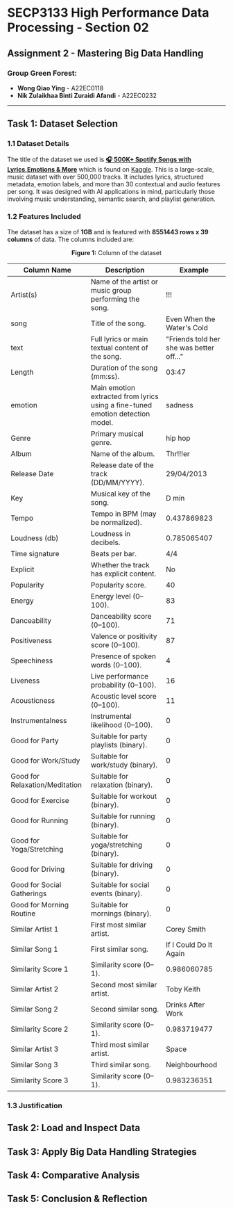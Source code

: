 <h1>SECP3133 High Performance Data Processing - Section 02</h1>

<h2>Assignment 2 - Mastering Big Data Handling</h2>

<h3>Group Green Forest:</h3>
<ul>
<li><strong>Wong Qiao Ying</strong> - A22EC0118</li>
<li><strong>Nik Zulaikhaa Binti Zuraidi Afandi</strong> - A22EC0232</li>
</ul>

<hr>

<h2>Task 1: Dataset Selection</h2>

### 1.1 Dataset Details
The title of the dataset we used is [**🎧 500K+ Spotify Songs with Lyrics,Emotions & More**](https://www.kaggle.com/datasets/devdope/900k-spotify) which is found on [Kaggle](https://www.kaggle.com/). This is a large-scale, music dataset with over 500,000 tracks. It includes lyrics, structured metadata, emotion labels, and more than 30 contextual and audio features per song. It was designed with AI applications in mind, particularly those involving music understanding, semantic search, and playlist generation.

### 1.2 Features Included
The dataset has a size of **1GB** and is featured with **8551443 rows x 39 columns** of data.
The columns included are:

<div align="center">
  <p><strong>Figure 1:</strong> Column of the dataset</p>

| Column Name                         | Description                                                              | Example                                |
|------------------------------------|---------------------------------------------------------------------------|----------------------------------------|
| Artist(s)                          | Name of the artist or music group performing the song.                   | !!!                                    |
| song                               | Title of the song.                                                       | Even When the Water's Cold             |
| text                               | Full lyrics or main textual content of the song.                         | "Friends told her she was better off…" |
| Length                             | Duration of the song (mm:ss).                                            | 03:47                                   |
| emotion                            | Main emotion extracted from lyrics using a fine-tuned emotion detection model. | sadness                             |
| Genre                              | Primary musical genre.                                                  | hip hop                                |
| Album                              | Name of the album.                                                      | Thr!!!er                                |
| Release Date                       | Release date of the track (DD/MM/YYYY).                                 | 29/04/2013                              |
| Key                                | Musical key of the song.                                                | D min                                   |
| Tempo                              | Tempo in BPM (may be normalized).                                       | 0.437869823                             |
| Loudness (db)                      | Loudness in decibels.                                                   | 0.785065407                             |
| Time signature                     | Beats per bar.                                                          | 4/4                                     |
| Explicit                           | Whether the track has explicit content.                                 | No                                      |
| Popularity                         | Popularity score.                                                       | 40                                      |
| Energy                             | Energy level (0–100).                                                   | 83                                      |
| Danceability                       | Danceability score (0–100).                                             | 71                                      |
| Positiveness                       | Valence or positivity score (0–100).                                    | 87                                      |
| Speechiness                        | Presence of spoken words (0–100).                                       | 4                                       |
| Liveness                           | Live performance probability (0–100).                                   | 16                                      |
| Acousticness                       | Acoustic level score (0–100).                                           | 11                                      |
| Instrumentalness                   | Instrumental likelihood (0–100).                                        | 0                                       |
| Good for Party                     | Suitable for party playlists (binary).                                  | 0                                       |
| Good for Work/Study                | Suitable for work/study (binary).                                       | 0                                       |
| Good for Relaxation/Meditation    | Suitable for relaxation (binary).                                       | 0                                       |
| Good for Exercise                  | Suitable for workout (binary).                                          | 0                                       |
| Good for Running                   | Suitable for running (binary).                                          | 0                                       |
| Good for Yoga/Stretching          | Suitable for yoga/stretching (binary).                                  | 0                                       |
| Good for Driving                   | Suitable for driving (binary).                                          | 0                                       |
| Good for Social Gatherings        | Suitable for social events (binary).                                    | 0                                       |
| Good for Morning Routine          | Suitable for mornings (binary).                                         | 0                                       |
| Similar Artist 1                  | First most similar artist.                                              | Corey Smith                            |
| Similar Song 1                    | First similar song.                                                     | If I Could Do It Again                 |
| Similarity Score 1                | Similarity score (0–1).                                                 | 0.986060785                             |
| Similar Artist 2                  | Second most similar artist.                                             | Toby Keith                             |
| Similar Song 2                    | Second similar song.                                                    | Drinks After Work                      |
| Similarity Score 2                | Similarity score (0–1).                                                 | 0.983719477                             |
| Similar Artist 3                  | Third most similar artist.                                              | Space                                  |
| Similar Song 3                    | Third similar song.                                                     | Neighbourhood                          |
| Similarity Score 3                | Similarity score (0–1).                                                 | 0.983236351                             |

</div>

### 1.3 Justification


<h2>Task 2: Load and Inspect Data</h2>


<h2>Task 3: Apply Big Data Handling Strategies</h2>

<h2>Task 4: Comparative Analysis</h2>

<h2>Task 5: Conclusion & Reflection</h2>

